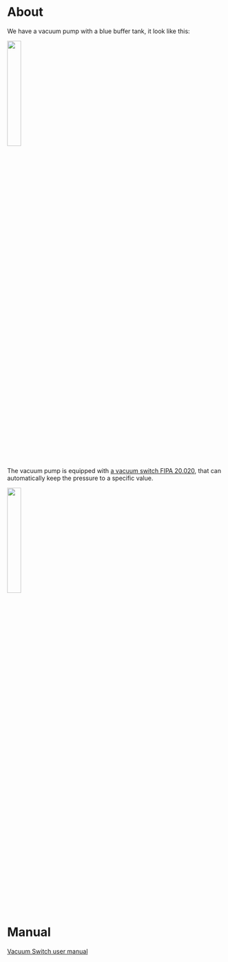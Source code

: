 # About

We have a vacuum pump with a blue buffer tank, it look like this:

<img src="https://github.com/tudelft/mavlab/raw/master/photos/equipment/vacuumpump.jpg" width="25%" />

The vacuum pump is equipped with [a vacuum switch ​FIPA 20.020](http://www.fipa.com/en_GB/products/211099-vacuum-switches), that can automatically keep the pressure to a specific value.

<img src="../photos/equipment/vakuumschalter.jpg" width="25%" />

# Manual

[Vacuum Switch user manual](../../blob/master/pdf/equipment/Manual_Vakuumschalter_20.020.pdf)





